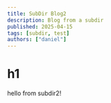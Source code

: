 ```yaml
---
title: SubDir Blog2
description: Blog from a subdir
published: 2025-04-15
tags: [subdir, test]
authors: ["daniel"]
---
```


# h1
hello from subdir2!